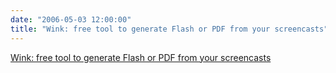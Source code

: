 ```yaml
---
date: "2006-05-03 12:00:00"
title: "Wink: free tool to generate Flash or PDF from your screencasts"
---
```


[Wink: free tool to generate Flash or PDF from your screencasts](/lemire/blog/2006/05-03-wink-free-tool-to-generate-flash-or-pdf-from-your-screencasts)

